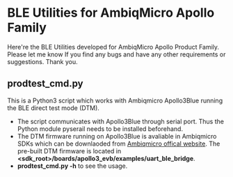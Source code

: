 # BLE Utilities for AmbiqMicro Apollo Family
Here're the BLE Utilities developed for AmbiqMicro Apollo Product Family. Please let me know If you find any bugs and have any other requirements or suggestions. Thank you.

## prodtest_cmd.py
This is a Python3 script which works with Ambiqmicro Apollo3Blue running the BLE direct test mode (DTM).
* The script communicates with Apollo3Blue through serial port. Thus the Python module pyserail needs to be installed beforehand.
* The DTM firmware running on Apollo3Blue is avaliable in Ambiqmicro SDKs which can be downlaoded from [Ambiqmicro offical website](https://ambiqmicro.com/mcu/). The pre-built DTM firmware is located in **<sdk_root>/boards/apollo3_evb/examples/uart_ble_bridge**.
* **prodtest_cmd.py -h** to see the usage.
